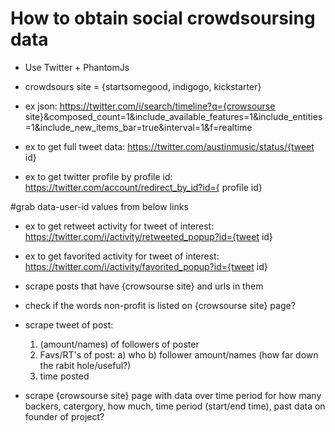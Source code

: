  # How to obtain social crowdsoursing data #

- Use Twitter + PhantomJs

- crowdsours site = {startsomegood, indigogo,  kickstarter}

- ex json: https://twitter.com/i/search/timeline?q={crowsourse site}&composed_count=1&include_available_features=1&include_entities=1&include_new_items_bar=true&interval=1&f=realtime

- ex to get full tweet data: https://twitter.com/austinmusic/status/{tweet id}

- ex to get twitter profile by profile id: https://twitter.com/account/redirect_by_id?id={ profile id}

#grab data-user-id values from below links
- ex to get retweet activity for tweet of interest: https://twitter.com/i/activity/retweeted_popup?id={tweet id}
- ex to get favorited activity for tweet of interest: https://twitter.com/i/activity/favorited_popup?id={tweet id}

- scrape posts that have {crowsourse site} and urls in them

- check if the words non-profit is listed on {crowsourse site} page?

- scrape tweet of post:
	1) (amount/names) of followers of poster
	2) Favs/RT's of post:
		a) who
		b) follower amount/names (how far down the rabit hole/useful?)
	3) time posted

- scrape {crowsourse site} page with data over time period for how many backers, catergory, how much, time period (start/end time), past data on founder of project?

